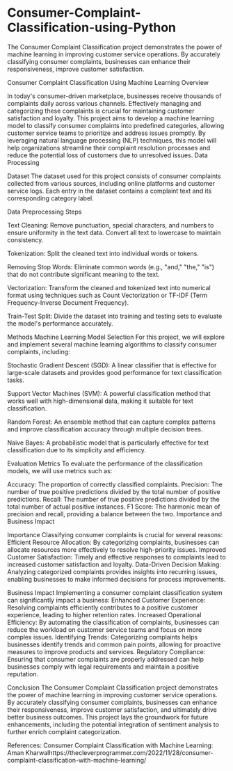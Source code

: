 # Consumer-Complaint-Classification-using-Python
The Consumer Complaint Classification project demonstrates the power of machine learning in improving customer service operations. By accurately classifying consumer complaints, businesses can enhance their responsiveness, improve customer satisfaction.

Consumer Complaint Classification Using Machine Learning
Overview

In today's consumer-driven marketplace, businesses receive thousands of complaints daily across various channels. Effectively managing and categorizing these complaints is crucial for maintaining customer satisfaction and loyalty. This project aims to develop a machine learning model to classify consumer complaints into predefined categories, allowing customer service teams to prioritize and address issues promptly.
By leveraging natural language processing (NLP) techniques, this model will help organizations streamline their complaint resolution processes and reduce the potential loss of customers due to unresolved issues.
Data Processing

Dataset
The dataset used for this project consists of consumer complaints collected from various sources, including online platforms and customer service logs. Each entry in the dataset contains a complaint text and its corresponding category label.

Data Preprocessing Steps

Text Cleaning:
Remove punctuation, special characters, and numbers to ensure uniformity in the text data.
Convert all text to lowercase to maintain consistency.

Tokenization:
Split the cleaned text into individual words or tokens.

Removing Stop Words:
Eliminate common words (e.g., "and," "the," "is") that do not contribute significant meaning to the text.

Vectorization:
Transform the cleaned and tokenized text into numerical format using techniques such as Count Vectorization or TF-IDF (Term Frequency-Inverse Document Frequency).

Train-Test Split:
Divide the dataset into training and testing sets to evaluate the model's performance accurately.

Methods
Machine Learning Model Selection
For this project, we will explore and implement several machine learning algorithms to classify consumer complaints, including:

Stochastic Gradient Descent (SGD):
A linear classifier that is effective for large-scale datasets and provides good performance for text classification tasks.

Support Vector Machines (SVM):
A powerful classification method that works well with high-dimensional data, making it suitable for text classification.

Random Forest:
An ensemble method that can capture complex patterns and improve classification accuracy through multiple decision trees.

Naive Bayes:
A probabilistic model that is particularly effective for text classification due to its simplicity and efficiency.

Evaluation Metrics
To evaluate the performance of the classification models, we will use metrics such as:

Accuracy: The proportion of correctly classified complaints.
Precision: The number of true positive predictions divided by the total number of positive predictions.
Recall: The number of true positive predictions divided by the total number of actual positive instances.
F1 Score: The harmonic mean of precision and recall, providing a balance between the two.
Importance and Business Impact

Importance
Classifying consumer complaints is crucial for several reasons:
Efficient Resource Allocation: By categorizing complaints, businesses can allocate resources more effectively to resolve high-priority issues.
Improved Customer Satisfaction: Timely and effective responses to complaints lead to increased customer satisfaction and loyalty.
Data-Driven Decision Making: Analyzing categorized complaints provides insights into recurring issues, enabling businesses to make informed decisions for process improvements.

Business Impact
Implementing a consumer complaint classification system can significantly impact a business:
Enhanced Customer Experience: Resolving complaints efficiently contributes to a positive customer experience, leading to higher retention rates.
Increased Operational Efficiency: By automating the classification of complaints, businesses can reduce the workload on customer service teams and focus on more complex issues.
Identifying Trends: Categorizing complaints helps businesses identify trends and common pain points, allowing for proactive measures to improve products and services.
Regulatory Compliance: Ensuring that consumer complaints are properly addressed can help businesses comply with legal requirements and maintain a positive reputation.

Conclusion
The Consumer Complaint Classification project demonstrates the power of machine learning in improving customer service operations. By accurately classifying consumer complaints, businesses can enhance their responsiveness, improve customer satisfaction, and ultimately drive better business outcomes. This project lays the groundwork for future enhancements, including the potential integration of sentiment analysis to further enrich complaint categorization.

References:
Consumer Complaint Classification with Machine Learning: Aman Kharwalhttps://thecleverprogrammer.com/2022/11/28/consumer-complaint-classification-with-machine-learning/
